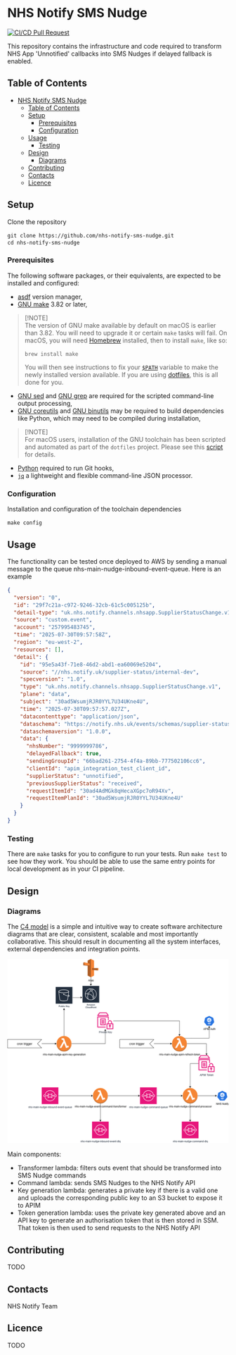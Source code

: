 # NHS Notify SMS Nudge

[![CI/CD Pull Request](https://github.com/NHSDigital/nhs-notify-sms-nudge/actions/workflows/cicd-1-pull-request.yaml/badge.svg)](https://github.com/NHSDigital/nhs-notify-sms-nudge/actions/workflows/cicd-1-pull-request.yaml)

This repository contains the infrastructure and code required to transform NHS App 'Unnotified' callbacks into SMS Nudges if delayed fallback is enabled.

## Table of Contents

- [NHS Notify SMS Nudge](#nhs-notify-sms-nudge)
  - [Table of Contents](#table-of-contents)
  - [Setup](#setup)
    - [Prerequisites](#prerequisites)
    - [Configuration](#configuration)
  - [Usage](#usage)
    - [Testing](#testing)
  - [Design](#design)
    - [Diagrams](#diagrams)
  - [Contributing](#contributing)
  - [Contacts](#contacts)
  - [Licence](#licence)

## Setup

Clone the repository

```shell
git clone https://github.com/nhs-notify-sms-nudge.git
cd nhs-notify-sms-nudge
```

### Prerequisites

The following software packages, or their equivalents, are expected to be installed and configured:

- [asdf](https://asdf-vm.com/) version manager,
- [GNU make](https://www.gnu.org/software/make/) 3.82 or later,

> [!NOTE]<br>
> The version of GNU make available by default on macOS is earlier than 3.82. You will need to upgrade it or certain `make` tasks will fail. On macOS, you will need [Homebrew](https://brew.sh/) installed, then to install `make`, like so:
>
> ```shell
> brew install make
> ```
>
> You will then see instructions to fix your [`$PATH`](https://github.com/nhs-england-tools/dotfiles/blob/main/dot_path.tmpl) variable to make the newly installed version available. If you are using [dotfiles](https://github.com/nhs-england-tools/dotfiles), this is all done for you.

- [GNU sed](https://www.gnu.org/software/sed/) and [GNU grep](https://www.gnu.org/software/grep/) are required for the scripted command-line output processing,
- [GNU coreutils](https://www.gnu.org/software/coreutils/) and [GNU binutils](https://www.gnu.org/software/binutils/) may be required to build dependencies like Python, which may need to be compiled during installation,

> [!NOTE]<br>
> For macOS users, installation of the GNU toolchain has been scripted and automated as part of the `dotfiles` project. Please see this [script](https://github.com/nhs-england-tools/dotfiles/blob/main/assets/20-install-base-packages.macos.sh) for details.

- [Python](https://www.python.org/) required to run Git hooks,
- [`jq`](https://jqlang.github.io/jq/) a lightweight and flexible command-line JSON processor.

### Configuration

Installation and configuration of the toolchain dependencies

```shell
make config
```

## Usage

The functionality can be tested once deployed to AWS by sending a manual message to the queue nhs-main-nudge-inbound-event-queue. Here is an example

```json
{
  "version": "0",
  "id": "29f7c21a-c972-9246-32cb-61c5c005125b",
  "detail-type": "uk.nhs.notify.channels.nhsapp.SupplierStatusChange.v1",
  "source": "custom.event",
  "account": "257995483745",
  "time": "2025-07-30T09:57:58Z",
  "region": "eu-west-2",
  "resources": [],
  "detail": {
    "id": "95e5a43f-71e8-46d2-abd1-ea60069e5204",
    "source": "//nhs.notify.uk/supplier-status/internal-dev",
    "specversion": "1.0",
    "type": "uk.nhs.notify.channels.nhsapp.SupplierStatusChange.v1",
    "plane": "data",
    "subject": "30ad5WsumjRJR0YYL7U34UKne4U",
    "time": "2025-07-30T09:57:57.027Z",
    "datacontenttype": "application/json",
    "dataschema": "https://notify.nhs.uk/events/schemas/supplier-status/v1.json",
    "dataschemaversion": "1.0.0",
    "data": {
      "nhsNumber": "9999999786",
      "delayedFallback": true,
      "sendingGroupId": "66bad261-2754-4f4a-89bb-777502106cc6",
      "clientId": "apim_integration_test_client_id",
      "supplierStatus": "unnotified",
      "previousSupplierStatus": "received",
      "requestItemId": "30ad4AdMGk8qHecaXGpc7oR94Xv",
      "requestItemPlanId": "30ad5WsumjRJR0YYL7U34UKne4U"
    }
  }
}
```

### Testing

There are `make` tasks for you to configure to run your tests. Run `make test` to see how they work. You should be able to use the same entry points for local development as in your CI pipeline.

## Design

### Diagrams

The [C4 model](https://c4model.com/) is a simple and intuitive way to create software architecture diagrams that are clear, consistent, scalable and most importantly collaborative. This should result in documenting all the system interfaces, external dependencies and integration points.

![SMS Nudge](./docs/diagrams/SMS_Nudge.drawio.png)

Main components:

- Transformer lambda: filters outs event that should be transformed into SMS Nudge commands
- Command lambda: sends SMS Nudges to the NHS Notify API
- Key generation lambda: generates a private key if there is a valid one and uploads the corresponding public key to an S3 bucket to expose it to APIM
- Token generation lambda: uses the private key generated above and an API key to generate an authorisation token that is then stored in SSM. That token is then used to send requests to the NHS Notify API

## Contributing

TODO

## Contacts

NHS Notify Team

## Licence

TODO
